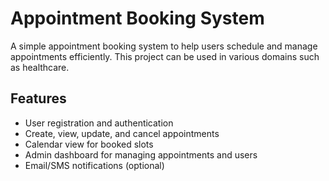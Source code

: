 # Appointment Booking System

A simple appointment booking system to help users schedule and manage appointments efficiently. This project can be used in various domains such as healthcare.

## Features

- User registration and authentication
- Create, view, update, and cancel appointments
- Calendar view for booked slots
- Admin dashboard for managing appointments and users
- Email/SMS notifications (optional)
